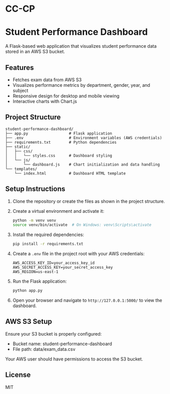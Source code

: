 # CC-CP
# Student Performance Dashboard

A Flask-based web application that visualizes student performance data stored in an AWS S3 bucket.

## Features

- Fetches exam data from AWS S3
- Visualizes performance metrics by department, gender, year, and subject
- Responsive design for desktop and mobile viewing
- Interactive charts with Chart.js

## Project Structure

```
student-performance-dashboard/
├── app.py                  # Flask application
├── .env                    # Environment variables (AWS credentials)
├── requirements.txt        # Python dependencies
├── static/
│   ├── css/
│   │   └── styles.css      # Dashboard styling
│   └── js/
│       └── dashboard.js    # Chart initialization and data handling
└── templates/
    └── index.html          # Dashboard HTML template
```

## Setup Instructions

1. Clone the repository or create the files as shown in the project structure.

2. Create a virtual environment and activate it:
   ```bash
   python -m venv venv
   source venv/bin/activate  # On Windows: venv\Scripts\activate
   ```

3. Install the required dependencies:
   ```bash
   pip install -r requirements.txt
   ```

4. Create a `.env` file in the project root with your AWS credentials:
   ```
   AWS_ACCESS_KEY_ID=your_access_key_id
   AWS_SECRET_ACCESS_KEY=your_secret_access_key
   AWS_REGION=us-east-1
   ```

5. Run the Flask application:
   ```bash
   python app.py
   ```

6. Open your browser and navigate to `http://127.0.0.1:5000/` to view the dashboard.

## AWS S3 Setup

Ensure your S3 bucket is properly configured:
- Bucket name: student-performance-dashboard
- File path: data/exam_data.csv

Your AWS user should have permissions to access the S3 bucket.

## License

MIT
